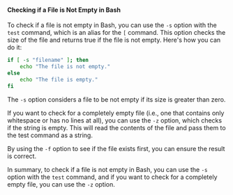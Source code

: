 #### Checking if a File is Not Empty in Bash

To check if a file is not empty in Bash, you can use the `-s` option with the `test` command, which is an alias for the `[` command. This option checks the size of the file and returns true if the file is not empty. Here's how you can do it:

```bash
if [ -s "filename" ]; then
    echo "The file is not empty."
else
    echo "The file is empty."
fi
```

The `-s` option considers a file to be not empty if its size is greater than zero.

If you want to check for a completely empty file (i.e., one that contains only whitespace or has no lines at all), you can use the `-z` option, which checks if the string is empty. This will read the contents of the file and pass them to the test command as a string.

By using the `-f` option to see if the file exists first, you can ensure the result is correct.

In summary, to check if a file is not empty in Bash, you can use the `-s` option with the `test` command, and if you want to check for a completely empty file, you can use the `-z` option.